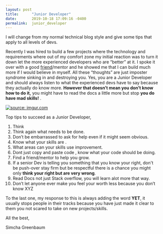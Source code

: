```yaml
---
layout: post
title:      "Junior Developer"
date:       2019-10-18 17:09:16 -0400
permalink:  junior_developer
---
```



I will change from my normal technical blog style and give some tips that apply to all levels of devs.

Recently I was hired to build a few projects where the technology and requirements where out of my comfort zone my initial reaction was to turn it down let the more experienced developers who are “better” at it. I spoke it over with a good [friend](https://twitter.com/yechielk)/mentor and he showed me that I can build much more if I would believe in myself. All these  “thoughts” are just imposter syndrome sinking in and destroying you. Yes, you are a Junior Developer and should always listen to what the experienced devs have to say because they actually do know more. **However that doesn’t mean you don’t know how to do it,** you might have to read the docs a little more but stop **you do have mad skills!** .


<a href="https://imgur.com/lAqRK9j"><img src="https://i.imgur.com/lAqRK9j.jpg" title="source: imgur.com" /></a>

Top tips to succeed as a  Junior Developer,


1. Think
2. Think again what needs to be done.
3. Don’t be embarrassed to ask for help even if it might seem obvious.
4. Know what your skills are .
5. What areas can your skills use improvement.
6. Dont just copy and paste code , know what your code should be doing.
7. Find a friend/mentor to help you grow.
8. If a senior Dev is telling you something that you know your right, don't be push-over stay firm but  be respectful
    there is a chance you might only **think your right but are very wrong**.
9. Read Docs not just Stack overflow, you will learn alot more that way.
10. Don’t let anyone ever make you feel your  worth less because you don’t know XYZ 



 To the last one, my response to this is always adding the word **YET**, it usually stops people in their tracks because you have just made it clear to them you not scared to take on new projects/skills. 
 
 
 All the best,

Simcha Greenbaum




